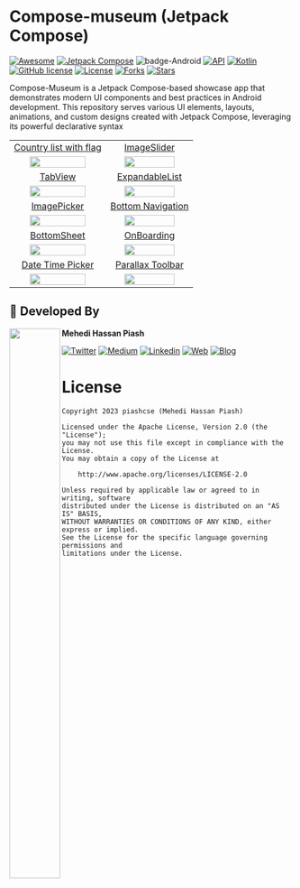 # Compose-museum (Jetpack Compose)
[![Awesome](https://cdn.rawgit.com/sindresorhus/awesome/d7305f38d29fed78fa85652e3a63e154dd8e8829/media/badge.svg)](https://github.com/piashcse/compose-museum)
[![Jetpack Compose](https://img.shields.io/badge/Jetpack%20Compose-1.8.3-%230075FF.svg)](https://developer.android.com/jetpack/compose)
![badge-Android](https://img.shields.io/badge/Platform-Android-brightgreen)
[![API](https://img.shields.io/badge/API-21%2B-brightgreen.svg?style=flat)](https://android-arsenal.com/api?level=21)
[![Kotlin](https://img.shields.io/badge/Kotlin-2.2.0-blue.svg?style=flat&logo=kotlin)](https://kotlinlang.org)
[![GitHub license](https://img.shields.io/badge/license-Apache%20License%202.0-blue.svg?style=flat)](https://www.apache.org/licenses/LICENSE-2.0)
<a href="https://github.com/piashcse"><img alt="License" src="https://img.shields.io/static/v1?label=GitHub&message=piashcse&color=C51162"/></a>
[![Forks](https://img.shields.io/github/forks/piashcse/compose-museum?style=social)](https://github.com/piashcse/compose-museum/network/members)
[![Stars](https://img.shields.io/github/stars/piashcse/compose-museum?style=social)](https://github.com/your-username/Compose-Museum/stargazers)


Compose-Museum is a Jetpack Compose-based showcase app that demonstrates modern UI components and best practices in Android development. This repository serves various UI elements, layouts, animations, and custom designs created with Jetpack Compose, leveraging its powerful declarative syntax

<table>
  <tr>
    <td align="center">
      <a href="https://github.com/piashcse/Compose-museum/blob/master/app/src/main/java/com/piashcse/compose_museum/screens/CountryList.kt">Country list with flag</a>
    </td>
    <td align="center">
      <a href="https://github.com/piashcse/Compose-museum/blob/master/app/src/main/java/com/piashcse/compose_museum/screens/ImageSlider.kt">ImageSlider</a>
    </td>
  </tr>
  <tr>
    <td align="center">
      <img src="https://github.com/piashcse/compose-museum/blob/master/screenshots/gif/countrysearch.gif" width="80%" />
    </td>
    <td align="center">
      <img src="https://github.com/piashcse/compose-museum/blob/master/screenshots/gif/slider.gif" width="80%" />
    </td>
  </tr>
  <tr>
    <td align="center">
      <a href="https://github.com/piashcse/Compose-museum/blob/master/app/src/main/java/com/piashcse/compose_museum/screens/TabScreen.kt">TabView</a>
    </td>
    <td align="center">
      <a href="https://github.com/piashcse/Compose-museum/blob/master/app/src/main/java/com/piashcse/compose_museum/screens/ExpandaleList.kt">ExpandableList</a>
    </td>
  </tr>
  <tr>
    <td align="center">
      <img src="https://github.com/piashcse/compose-museum/blob/master/screenshots/gif/tabview.gif" width="80%" />
    </td>
    <td align="center">
      <img src="https://github.com/piashcse/compose-museum/blob/master/screenshots/gif/expandable.gif" width="80%" />
    </td>
  </tr>
  <tr>
    <td align="center">
      <a href="https://github.com/piashcse/Compose-museum/blob/master/app/src/main/java/com/piashcse/compose_museum/screens/ImagePicker.kt">ImagePicker</a>
    </td>
    <td align="center">
      <a href="https://github.com/piashcse/Compose-museum/blob/master/app/src/main/java/com/piashcse/compose_museum/screens/BottomNavigation.kt">Bottom Navigation</a>
    </td>
  </tr>
  <tr>
    <td align="center">
      <img src="https://github.com/piashcse/compose-museum/blob/master/screenshots/gif/imagepicker.gif" width="80%" />
    </td>
    <td align="center">
      <img src="https://github.com/piashcse/compose-museum/blob/master/screenshots/gif/bottom_navigation.gif" width="80%" />
    </td>
  </tr>
  <tr>
    <td align="center">
      <a href="https://github.com/piashcse/Compose-museum/blob/master/app/src/main/java/com/piashcse/compose_museum/screens/BottomSheetScreen.kt">BottomSheet</a>
    </td>
    <td align="center">
      <a href="https://github.com/piashcse/Compose-museum/blob/master/app/src/main/java/com/piashcse/compose_museum/screens/OnBoarding.kt">OnBoarding</a>
    </td>
  </tr>
  <tr>
    <td align="center">
      <img src="https://github.com/piashcse/compose-museum/blob/master/screenshots/gif/bottomsheet.gif" width="80%" />
    </td>
    <td align="center">
      <img src="https://github.com/piashcse/compose-museum/blob/master/screenshots/gif/onboarding.gif" width="80%" />
    </td>
  </tr>
  <tr>
    <td align="center">
      <a href="https://github.com/piashcse/Compose-museum/blob/master/app/src/main/java/com/piashcse/compose_museum/screens/DateAndTimePicker.kt">Date Time Picker</a>
    </td>
    <td align="center">
      <a href="https://github.com/piashcse/Compose-museum/blob/master/app/src/main/java/com/piashcse/compose_museum/screens/ParallaxToolbar.kt">Parallax Toolbar</a>
    </td>
  </tr>
  <tr>
    <td align="center">
      <img src="https://github.com/piashcse/compose-museum/blob/master/screenshots/gif/datetime.gif" width="80%" />
    </td>
    <td align="center">
      <img src="https://github.com/piashcse/compose-museum/blob/master/screenshots/gif/parallax.gif" width="80%" />
    </td>
  </tr>
</table>

## 👨 Developed By

<a href="https://twitter.com/piashcse" target="_blank">
  <img src="https://avatars.githubusercontent.com/piashcse" height="50%" width="90" align="left">
</a>

**Mehedi Hassan Piash**

[![Twitter](https://img.shields.io/badge/-Twitter-1DA1F2?logo=x&logoColor=white&style=for-the-badge)](https://twitter.com/piashcse)
[![Medium](https://img.shields.io/badge/-Medium-00AB6C?logo=medium&logoColor=white&style=for-the-badge)](https://medium.com/@piashcse)
[![Linkedin](https://img.shields.io/badge/-LinkedIn-0077B5?logo=linkedin&logoColor=white&style=for-the-badge)](https://www.linkedin.com/in/piashcse/)
[![Web](https://img.shields.io/badge/-Web-0073E6?logo=appveyor&logoColor=white&style=for-the-badge)](https://piashcse.github.io/)
[![Blog](https://img.shields.io/badge/-Blog-0077B5?logo=readme&logoColor=white&style=for-the-badge)](https://piashcse.blogspot.com)

# License
```
Copyright 2023 piashcse (Mehedi Hassan Piash)

Licensed under the Apache License, Version 2.0 (the "License");
you may not use this file except in compliance with the License.
You may obtain a copy of the License at

    http://www.apache.org/licenses/LICENSE-2.0

Unless required by applicable law or agreed to in writing, software
distributed under the License is distributed on an "AS IS" BASIS,
WITHOUT WARRANTIES OR CONDITIONS OF ANY KIND, either express or implied.
See the License for the specific language governing permissions and
limitations under the License.
```


